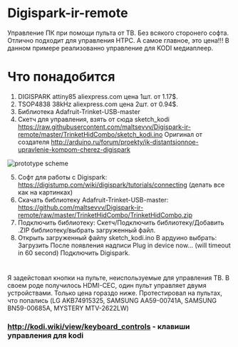 # Digispark-ir-remote
Управление ПК при помощи пульта от ТВ. Без всякого сторонего софта.
Отлично подходит для управления HTPC. А самое главное, это цена!!!
В данном примере реализованно управление для KODI медиаплеер.

# Что понадобится
1. DIGISPARK attiny85 aliexpress.com цена 1шт. от 1.17$.
2. TSOP4838 38kHz aliexpress.com цена 2шт. от 0.94$.
3. Библиотека Adafruit-Trinket-USB-master
4. Скетч для управления, взять от сюда sketch_kodi https://raw.githubusercontent.com/maltsevvv/Digispark-ir-remote/master/TrinketHidCombo/sketch_kodi.ino
Оригинал от создателя 
http://arduino.ru/forum/proekty/ik-distantsionnoe-upravlenie-kompom-cherez-digispark

![prototype scheme](https://github.com/maltsevvv/Digispark-ir-remote/blob/master/Digispark%2BTSOP.png)

5. Софт для работы с Digispark: https://digistump.com/wiki/digispark/tutorials/connecting (делать все как на картинках)
6. Скачать библиотеку Adafruit-Trinket-USB-master:
https://github.com/maltsevvv/Digispark-ir-remote/raw/master/TrinketHidCombo/TrinketHidCombo.zip
7. Подключить библиотеку:
Скетч/Подключить библиотеку/Добавить .ZIP библиотеку/выбрать загруженный файл.
8. Открыть загруженный файлу sketch_kodi.ino
В ардуино выбрать: Загрузить
После появления надписи Plug in device now... (will timeout in 60 second)
Подключить Digispark.
# 
Я задейстовал кнопки на пульте, неиспользуемые для управления ТВ. 
В своем роде получилось HDMI-CEC, один пульт управляет двумя устройствами. Только цена гораздо ниже.
Протестировал на пультах, что попались (LG AKB74915325, SAMSUNG AA59-00741A, SAMSUNG BN59-00685A, MYSTERY MTV-2622LW)

### http://kodi.wiki/view/keyboard_controls - клавиши управления для kodi
